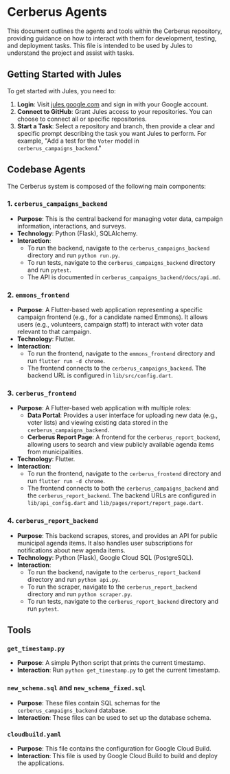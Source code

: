 # Cerberus Agents

This document outlines the agents and tools within the Cerberus repository, providing guidance on how to interact with them for development, testing, and deployment tasks. This file is intended to be used by Jules to understand the project and assist with tasks.

## Getting Started with Jules

To get started with Jules, you need to:

1.  **Login**: Visit [jules.google.com](https://jules.google.com) and sign in with your Google account.
2.  **Connect to GitHub**: Grant Jules access to your repositories. You can choose to connect all or specific repositories.
3.  **Start a Task**: Select a repository and branch, then provide a clear and specific prompt describing the task you want Jules to perform. For example, "Add a test for the `Voter` model in `cerberus_campaigns_backend`."

## Codebase Agents

The Cerberus system is composed of the following main components:

### 1. `cerberus_campaigns_backend`

*   **Purpose**: This is the central backend for managing voter data, campaign information, interactions, and surveys.
*   **Technology**: Python (Flask), SQLAlchemy.
*   **Interaction**:
    *   To run the backend, navigate to the `cerberus_campaigns_backend` directory and run `python run.py`.
    *   To run tests, navigate to the `cerberus_campaigns_backend` directory and run `pytest`.
    *   The API is documented in `cerberus_campaigns_backend/docs/api.md`.

### 2. `emmons_frontend`

*   **Purpose**: A Flutter-based web application representing a specific campaign frontend (e.g., for a candidate named Emmons). It allows users (e.g., volunteers, campaign staff) to interact with voter data relevant to that campaign.
*   **Technology**: Flutter.
*   **Interaction**:
    *   To run the frontend, navigate to the `emmons_frontend` directory and run `flutter run -d chrome`.
    *   The frontend connects to the `cerberus_campaigns_backend`. The backend URL is configured in `lib/src/config.dart`.

### 3. `cerberus_frontend`

*   **Purpose**: A Flutter-based web application with multiple roles:
    *   **Data Portal**: Provides a user interface for uploading new data (e.g., voter lists) and viewing existing data stored in the `cerberus_campaigns_backend`.
    *   **Cerberus Report Page**: A frontend for the `cerberus_report_backend`, allowing users to search and view publicly available agenda items from municipalities.
*   **Technology**: Flutter.
*   **Interaction**:
    *   To run the frontend, navigate to the `cerberus_frontend` directory and run `flutter run -d chrome`.
    *   The frontend connects to both the `cerberus_campaigns_backend` and the `cerberus_report_backend`. The backend URLs are configured in `lib/api_config.dart` and `lib/pages/report/report_page.dart`.

### 4. `cerberus_report_backend`

*   **Purpose**: This backend scrapes, stores, and provides an API for public municipal agenda items. It also handles user subscriptions for notifications about new agenda items.
*   **Technology**: Python (Flask), Google Cloud SQL (PostgreSQL).
*   **Interaction**:
    *   To run the backend, navigate to the `cerberus_report_backend` directory and run `python api.py`.
    *   To run the scraper, navigate to the `cerberus_report_backend` directory and run `python scraper.py`.
    *   To run tests, navigate to the `cerberus_report_backend` directory and run `pytest`.

## Tools

### `get_timestamp.py`

*   **Purpose**: A simple Python script that prints the current timestamp.
*   **Interaction**: Run `python get_timestamp.py` to get the current timestamp.

### `new_schema.sql` and `new_schema_fixed.sql`

*   **Purpose**: These files contain SQL schemas for the `cerberus_campaigns_backend` database.
*   **Interaction**: These files can be used to set up the database schema.

### `cloudbuild.yaml`

*   **Purpose**: This file contains the configuration for Google Cloud Build.
*   **Interaction**: This file is used by Google Cloud Build to build and deploy the applications.
